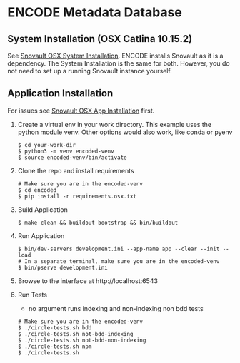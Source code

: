 ENCODE Metadata Database
========================


## System Installation (OSX Catlina 10.15.2)
See [Snovault OSX System Installation][].  ENCODE installs Snovault as it is a dependency.
The System Installation is the same for both.  However, you do not need to set up a running 
Snovault instance yourself.


## Application Installation
For issues see [Snovault OSX App Installation][] first.

1. Create a virtual env in your work directory.
    This example uses the python module venv. Other options would also work, like conda or pyenv
    ```
    $ cd your-work-dir
    $ python3 -m venv encoded-venv
    $ source encoded-venv/bin/activate
    ```

1. Clone the repo and install requirements
    ```
    # Make sure you are in the encoded-venv
    $ cd encoded
    $ pip install -r requirements.osx.txt
    ```

1. Build Application
    ```
    $ make clean && buildout bootstrap && bin/buildout
    ```

1. Run Application
    ```
    $ bin/dev-servers development.ini --app-name app --clear --init --load
    # In a separate terminal, make sure you are in the encoded-venv
    $ bin/pserve development.ini
    ```

1. Browse to the interface at http://localhost:6543

1. Run Tests
    * no argument runs indexing and non-indexing non bdd tests
    ```
    # Make sure you are in the encoded-venv
    $ ./circle-tests.sh bdd
    $ ./circle-tests.sh not-bdd-indexing
    $ ./circle-tests.sh not-bdd-non-indexing
    $ ./circle-tests.sh npm
    $ ./circle-tests.sh
    ```


[Snovault OSX System Installation]: https://github.com/ENCODE-DCC/snovault/blob/master/README.md#system-installation-osx-catlina-10152
[Snovault OSX App Installation]: https://github.com/ENCODE-DCC/snovault/blob/master/README.md#application-installation
